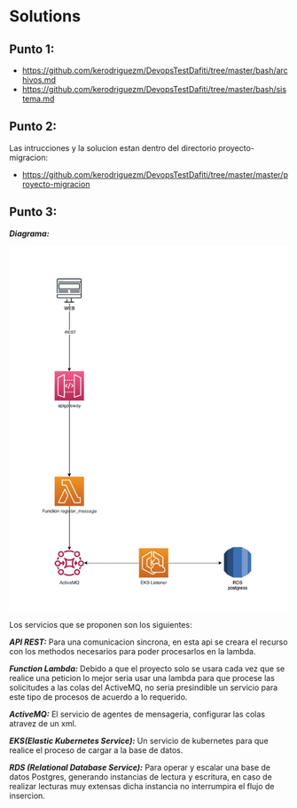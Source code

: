 # Solutions

## Punto 1:
- https://github.com/kerodriguezm/DevopsTestDafiti/tree/master/bash/archivos.md
- https://github.com/kerodriguezm/DevopsTestDafiti/tree/master/bash/sistema.md

## Punto 2:
Las intrucciones y la solucion estan dentro del directorio  proyecto-migracion:
- https://github.com/kerodriguezm/DevopsTestDafiti/tree/master/master/proyecto-migracion

## Punto 3:

***Diagrama:***

![alt text](https://github.com/kerodriguezm/DevopsTestDafiti/blob/master/diagrams/Diagrama.png)

Los servicios que se proponen son los siguientes:

***API REST:*** Para una comunicacion sincrona, en esta api se creara el recurso con los methodos necesarios para poder procesarlos en la lambda.

***Function Lambda:*** Debido a que el proyecto solo se usara cada vez que se realice una peticion lo mejor seria usar una lambda para que procese las solicitudes a las colas del ActiveMQ, 
no seria presindible un servicio para este tipo de procesos de acuerdo a lo requerido.

***ActiveMQ:*** El servicio de agentes de mensageria, configurar las colas atravez de un xml.

***EKS(Elastic Kubernetes Service):*** Un servicio de kubernetes para que realice el proceso de cargar a la base de datos.

***RDS (Relational Database Service):*** Para operar y escalar una base de datos Postgres, generando instancias de lectura y escritura,
en caso de realizar lecturas muy extensas dicha instancia no interrumpira el flujo de insercion.